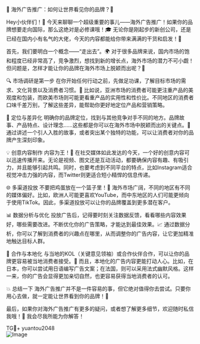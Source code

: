 🎉 海外广告推广：如何让世界看见你的品牌？🚀

Hey小伙伴们！👋 今天来聊聊一个超级重要的事儿——海外广告推广！如果你的品牌想要走向国际，那么这绝对是必修课哦！🎓 无论你是刚起步的新创公司，还是已经在国内小有名气的大佬，今天的内容都能给你带来满满的干货和启发！🌟

首先，我们要明白一个概念——“走出去”。🌍 对于很多品牌来说，国内市场的饱和程度已经非常高了，竞争激烈，想找到新的增长点，海外市场的潜力不可小觑！但问题是，怎样才能让你的品牌在海外市场上脱颖而出呢？🤔

🔍 市场调研是第一步
在你开始任何行动之前，先做足功课，了解目标市场的需求、文化背景以及消费者习惯。👀 比如说，亚洲市场的消费者可能更注重产品的美观度和包装，而欧美市场则可能更看重产品的实用性和性价比。不同地区的消费者口味千差万别，了解这些差异，能帮助你更好地定位产品和营销策略。

🎯 定位与差异化
明确你的品牌定位，找到与其他竞争对手不同的地方。品牌故事、产品特点、设计理念……这些都是你可以在海外市场中脱颖而出的关键点。🌈 通过讲述一个引人入胜的故事，或者突出某个独特的功能，可以让消费者对你的品牌产生深刻印象。

💡 创意内容制作
内容为王！📝 在社交媒体如此发达的今天，一个好的创意内容可以迅速传播开来。无论是视频、图文还是互动活动，都要确保内容有趣、有吸引力，并且能够引起共鸣。同时，也要考虑到不同平台的特点，比如Instagram适合视觉冲击力强的内容，而Twitter则更适合短小精悍的信息传递。

🌐 多渠道投放
不要把鸡蛋放在一个篮子里！💼 海外市场广阔，不同的地区有不同的媒体偏好。比如，欧洲人可能更喜欢YouTube，而中东地区的人们可能更倾向于使用TikTok。因此，多渠道投放可以让你的品牌覆盖到更多潜在客户。

📊 数据分析与优化
投放广告后，记得要时刻关注数据反馈，看看哪些内容效果好，哪些需要改进。不断优化你的广告策略，才能达到最佳效果。📈 通过数据分析，你可以了解到消费者的兴趣点在哪里，从而调整你的广告内容，让它更加精准地触达目标人群。

🤝 合作与本地化
与当地的KOL（关键意见领袖）或合作伙伴合作，可以让你的品牌更容易被当地消费者接受。🌟 而且，本地化的广告内容更能打动人心。比如，在日本，你可以尝试用日语编写广告文案；在法国，则可以采用法式幽默风格。这样一来，你的广告会显得更加亲切自然，也更容易获得当地消费者的认可。

💥 总结一下
海外广告推广并不是一件容易的事，但它绝对值得你去尝试。只要你用心去做，就一定能让世界看到你的品牌！💪

最后，如果你对海外广告推广有更多的疑问，或者想了解更多细节，欢迎随时私信我哦！💌 我会尽我所能为你解答！

TG💪+ yuantou2048  
![Image](https://github.com/user-attachments/assets/42a5a4a5-fea9-4a1d-8aa0-73e57e430cca)
